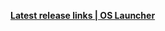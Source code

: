 
**[ Latest release links | OS Launcher ](https://sdk-os-static.mihoyo.com/hk4e_global/mdk/launcher/api/resource?launcher_id=10&key=gcStgarh)**

